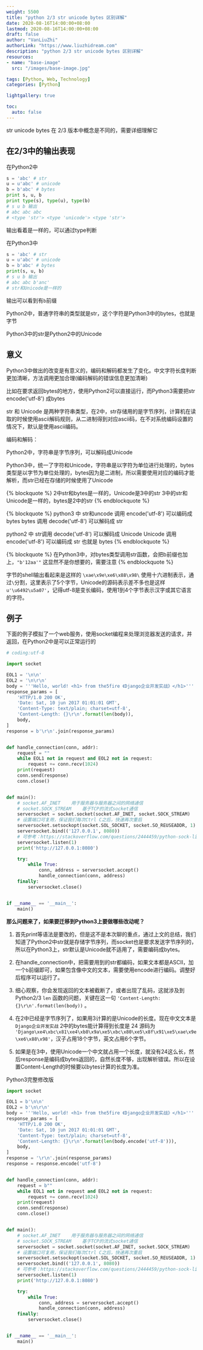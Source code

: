 ```yaml
---
weight: 5500
title: "python 2/3 str unicode bytes 区别详解"
date: 2020-08-16T14:00:00+08:00
lastmod: 2020-08-16T14:00:00+08:00
draft: false
author: "VanLiuZhi"
authorLink: "https://www.liuzhidream.com"
description: "python 2/3 str unicode bytes 区别详解"
resources:
- name: "base-image"
  src: "/images/base-image.jpg"

tags: [Python, Web, Technology]
categories: [Python]

lightgallery: true

toc:
  auto: false
---
```


str unicode bytes 在 2/3 版本中概念是不同的，需要详细理解它

<!-- more -->

## 在2/3中的输出表现

在Python2中
```py
s = 'abc' # str
u = u'abc' # unicode
b = b'abc' # bytes
print s, u, b
print type(s), type(u), type(b)
# s u b 输出
# abc abc abc
# <type 'str'> <type 'unicode'> <type 'str'>
```
输出看着是一样的，可以通过type判断


在Python3中
```py
s = 'abc' # str
u = u'abc' # unicode
b = b'abc' # bytes
print(s, u, b)
# s u b 输出
# abc abc b'anc'
# str和Unicode是一样的
```
输出可以看到有`b`前缀

Python2中，普通字符串的类型就是str，这个字符是Python3中的bytes，也就是字节

Python3中的str是Python2中的Unicode

## 意义

Python3中做出的改变是有意义的，编码和解码都发生了变化。中文字符长度判断更加清晰，方法调用更加合理(编码解码的错误信息更加清晰)

比如在要求返回bytes的地方，使用Python2可以直接运行，而Python3需要把str encode('utf-8') 成bytes

str 和 Unicode 是两种字符串类型，在2中，str存储用的是字节序列，计算机在读取的时候使用ascii解码规则，从二进制得到对应ascii码，在不对系统编码设置的情况下，默认是使用ascii编码。

编码和解码：

Python2中，字符串是字节序列，可以解码成Unicode

Python3中，统一了字符和Unicode，字符串是以字符为单位进行处理的，bytes类型是以字节为单位处理的，bytes因为是二进制，所以需要使用对应的编码才能解析，而str已经在存储的时候使用了Unicode

{% blockquote %}
2中str和bytes是一样的，Unicode是3中的str
3中的str和Unicode是一样的，bytes是2中的str
{% endblockquote %}

{% blockquote %}
python3 中 str和uncode 调用 encode('utf-8') 可以编码成 bytes
bytes 调用 decode('utf-8') 可以解码成 str

python2 中 str调用 decode('utf-8') 可以解码成 Unicode
Unicode 调用 encode('utf-8') 可以编码成 str 也就是 bytes
{% endblockquote %}

{% blockquote %}
在Python3中，对bytes类型调用str函数，会把b前缀也加上，`"b'12aa'"` 这显然不是你想要的，需要注意
{% endblockquote %}

字节的shell输出看起来是这样的 `\xae\x9e\xe6\x88\x98\` 使用十六进制表示，通过`\`分割，这里表示了5个字节，Unicode的源码表示差不多也是这样 `u'\u6492\u5a07'`，记得utf-8是变长编码，使用1到4个字节表示汉字或其它语言的字符。

## 例子

下面的例子模拟了一个web服务，使用socket编程来处理浏览器发送的请求，并返回，在Python2中是可以正常运行的
```py
# coding:utf-8

import socket

EOL1 = '\n\n'
EOL2 = '\n\r\n'
body = '''Hello, world! <h1> from the5fire 《Django企业开发实战》</h1>'''
response_params = [
    'HTTP/1.0 200 OK',
    'Date: Sat, 10 jun 2017 01:01:01 GMT',
    'Content-Type: text/plain; charset=utf-8',
    'Content-Length: {}\r\n'.format(len(body)),
    body,
]
response = b'\r\n'.join(response_params)


def handle_connection(conn, addr):
    request = ""
    while EOL1 not in request and EOL2 not in request:
        request += conn.recv(1024)
    print(request)
    conn.send(response)
    conn.close()


def main():
    # socket.AF_INET    用于服务器与服务器之间的网络通信
    # socket.SOCK_STREAM    基于TCP的流式socket通信
    serversocket = socket.socket(socket.AF_INET, socket.SOCK_STREAM)
    # 设置端口可复用，保证我们每次Ctrl C之后，快速再次重启
    serversocket.setsockopt(socket.SOL_SOCKET, socket.SO_REUSEADDR, 1)
    serversocket.bind(('127.0.0.1', 8080))
    # 可参考：https://stackoverflow.com/questions/2444459/python-sock-listen
    serversocket.listen(1)
    print('http://127.0.0.1:8080')

    try:
        while True:
            conn, address = serversocket.accept()
            handle_connection(conn, address)
    finally:
        serversocket.close()


if __name__ == '__main__':
    main()
```

**那么问题来了，如果要迁移到Python3上要做哪些改动呢？**

1. 首先print等语法是要改的，但是这不是本次聊的重点，通过上文的总结，我们知道了Python2中str就是存储字节序列，而socket也是要求发送字节序列的，所以在Python3上，str默认是Unicode就不适用了，需要编码成bytes。

2. 在handle_connection中，把需要用到的str都编码，如果文本都是ASCII，加一个`b`前缀即可，如果包含像中文的文本，需要使用encode进行编码。调整好后程序可以运行了。

3. 细心观察，你会发现返回的文本被截断了，或者出现了乱码，这就涉及到Python2/3 `len` 函数的问题，关键在这一句 `'Content-Length: {}\r\n'.format(len(body))` 。

4. 在2中已经是字节序列了，如果用3计算的是Unicode的长度。现在中文文本是 `Django企业开发实战` 2中的bytes能计算得到长度是 24 源码为 `'Django\xe4\xbc\x81\xe4\xb8\x9a\xe5\xbc\x80\xe5\x8f\x91\xe5\xae\x9e\xe6\x88\x98'`，汉子占用18个字节，英文占用6个字节。

5. 如果是在3中，使用Unicode一个中文就占用一个长度，就没有24这么长，然后response是编码成bytes返回的，自然长度不够，出现解析错误。所以在设置Content-Length的时候要以bytes计算的长度为准。

Python3完整修改版
```py
import socket

EOL1 = b'\n\n'
EOL2 = b'\n\r\n'
body = '''Hello, world! <h1> from the5fire 《Django企业开发实战》</h1>'''
response_params = [
    'HTTP/1.0 200 OK',
    'Date: Sat, 10 jun 2017 01:01:01 GMT',
    'Content-Type: text/plain; charset=utf-8',
    'Content-Length: {}\r\n'.format(len(body.encode('utf-8'))),
    body,
]
response = '\r\n'.join(response_params)
response = response.encode('utf-8')


def handle_connection(conn, addr):
    request = b""
    while EOL1 not in request and EOL2 not in request:
        request += conn.recv(1024)
    print(request)
    conn.send(response)
    conn.close()


def main():
    # socket.AF_INET    用于服务器与服务器之间的网络通信
    # socket.SOCK_STREAM    基于TCP的流式socket通信
    serversocket = socket.socket(socket.AF_INET, socket.SOCK_STREAM)
    # 设置端口可复用，保证我们每次Ctrl C之后，快速再次重启
    serversocket.setsockopt(socket.SOL_SOCKET, socket.SO_REUSEADDR, 1)
    serversocket.bind(('127.0.0.1', 8080))
    # 可参考：https://stackoverflow.com/questions/2444459/python-sock-listen
    serversocket.listen(1)
    print('http://127.0.0.1:8080')

    try:
        while True:
            conn, address = serversocket.accept()
            handle_connection(conn, address)
    finally:
        serversocket.close()


if __name__ == '__main__':
    main()
```